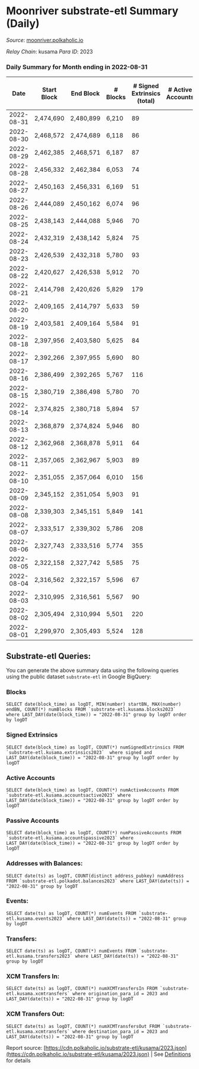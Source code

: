 # Moonriver substrate-etl Summary (Daily)

_Source_: [moonriver.polkaholic.io](https://moonriver.polkaholic.io)

*Relay Chain*: kusama
*Para ID*: 2023



### Daily Summary for Month ending in 2022-08-31


| Date | Start Block | End Block | # Blocks | # Signed Extrinsics (total) | # Active Accounts | # Passive | # New | # Addresses with Balances | # Events | # Transfers | # XCM Transfers In | # XCM Transfers Out | Issues | 
| ---- | ----------- | --------- | -------- | --------------------------- | ----------------- | --------- | ----- | ------------------------- | -------- | ----------- | ------------------ | ------------------- | ------ |
| 2022-08-31 | 2,474,690 | 2,480,899 | 6,210 | 89 |  |  |  | 565,833 | 478,245 | 5,455 ($3,786,518.78) | 42 ($50,905.27) | 31 ($37,023.19) |  |
| 2022-08-30 | 2,468,572 | 2,474,689 | 6,118 | 86 |  |  |  |  | 471,694 | 5,555 ($3,603,403.27) | 42 ($59,734.16) | 23 ($25,583.02) |  |
| 2022-08-29 | 2,462,385 | 2,468,571 | 6,187 | 87 |  |  |  |  | 498,372 | 6,056 ($5,219,609.06) | 36 ($92,115.86) | 47 ($131,916.86) |  |
| 2022-08-28 | 2,456,332 | 2,462,384 | 6,053 | 74 |  |  |  |  | 470,416 | 5,271 ($2,755,157.00) | 35 ($23,251.21) | 23 ($64,656.74) |  |
| 2022-08-27 | 2,450,163 | 2,456,331 | 6,169 | 51 |  |  |  |  | 492,339 | 5,765 ($3,155,165.98) | 32 ($63,087.43) | 29 ($15,770.23) |  |
| 2022-08-26 | 2,444,089 | 2,450,162 | 6,074 | 96 |  |  |  | 561,818 | 534,359 | 6,707 ($3,667,753.10) | 66 ($117,077.12) | 54 ($63,272.49) |  |
| 2022-08-25 | 2,438,143 | 2,444,088 | 5,946 | 70 |  |  |  | 561,869 | 635,381 | 5,890 ($4,825,628.25) | 51 ($241,251.80) | 40 ($303,480.68) |  |
| 2022-08-24 | 2,432,319 | 2,438,142 | 5,824 | 75 |  |  |  | 561,701 | 474,197 | 6,457 ($13,977,319.76) | 51 ($115,081.97) | 35 ($251,770.14) |  |
| 2022-08-23 | 2,426,539 | 2,432,318 | 5,780 | 93 |  |  |  | 561,579 | 499,856 | 6,986 ($3,920,359.24) | 61 ($82,742.11) | 43 ($42,760.66) |  |
| 2022-08-22 | 2,420,627 | 2,426,538 | 5,912 | 70 |  |  |  | 561,588 | 491,371 | 6,804 ($10,201,264.54) | 36 ($84,357.33) | 61 ($72,429.31) |  |
| 2022-08-21 | 2,414,798 | 2,420,626 | 5,829 | 179 |  |  |  | 561,533 | 582,906 | 11,059 ($13,325,934.74) | 88 ($268,665.15) | 55 ($101,559.84) |  |
| 2022-08-20 | 2,409,165 | 2,414,797 | 5,633 | 59 |  |  |  | 561,944 | 459,832 | 5,887 ($3,659,579.08) | 40 ($191,884.92) | 37 ($62,280.30) |  |
| 2022-08-19 | 2,403,581 | 2,409,164 | 5,584 | 91 |  |  |  | 561,991 | 567,258 | 9,547 ($7,886,648.40) | 41 ($341,780.85) | 58 ($245,103.86) |  |
| 2022-08-18 | 2,397,956 | 2,403,580 | 5,625 | 84 |  |  |  | 562,110 | 528,655 | 8,930 ($10,196,214.50) | 82 ($443,390.48) | 64 ($392,647.28) |  |
| 2022-08-17 | 2,392,266 | 2,397,955 | 5,690 | 80 |  |  |  | 562,444 | 510,553 | 8,864 ($12,348,139.38) | 45 ($228,566.77) | 34 ($132,475.90) |  |
| 2022-08-16 | 2,386,499 | 2,392,265 | 5,767 | 116 |  |  |  | 562,503 | 486,535 | 5,867 ($5,180,704.35) | 37 ($66,420.21) | 45 ($105,202.06) |  |
| 2022-08-15 | 2,380,719 | 2,386,498 | 5,780 | 70 |  |  |  | 562,465 | 542,104 | 6,763 ($4,166,510.99) | 34 ($62,576.34) | 65 ($61,868.02) |  |
| 2022-08-14 | 2,374,825 | 2,380,718 | 5,894 | 57 |  |  |  | 562,479 | 482,266 | 6,707 ($7,027,024.21) | 74 ($709,715.40) | 78 ($535,390.26) |  |
| 2022-08-13 | 2,368,879 | 2,374,824 | 5,946 | 80 |  |  |  | 562,478 | 497,145 | 12,021 ($12,240,295.44) | 37 ($259,540.13) | 75 ($128,005.59) |  |
| 2022-08-12 | 2,362,968 | 2,368,878 | 5,911 | 64 |  |  |  | 562,542 | 504,045 | 6,246 ($5,810,747.29) | 64 ($135,858.98) | 39 ($37,217.15) |  |
| 2022-08-11 | 2,357,065 | 2,362,967 | 5,903 | 89 |  |  |  | 562,566 | 562,713 | 8,144 ($6,706,088.24) | 94 ($194,961.51) | 44 ($29,934.87) |  |
| 2022-08-10 | 2,351,055 | 2,357,064 | 6,010 | 156 |  |  |  | 562,630 | 570,734 | 9,119 ($15,277,879.62) | 133 ($359,353.95) | 69 ($343,442.33) |  |
| 2022-08-09 | 2,345,152 | 2,351,054 | 5,903 | 91 |  |  |  | 562,736 | 596,852 | 8,915 ($7,892,118.38) | 157 ($308,932.87) | 87 ($153,670.93) |  |
| 2022-08-08 | 2,339,303 | 2,345,151 | 5,849 | 141 |  |  |  | 560,359 | 600,009 | 12,357 ($16,238,327.34) | 233 ($2,290,801.38) | 97 ($913,629.49) |  |
| 2022-08-07 | 2,333,517 | 2,339,302 | 5,786 | 208 |  |  |  | 559,636 | 735,354 | 19,133 ($22,854,111.27) | 80 ($265,463.42) | 104 ($402,200.39) |  |
| 2022-08-06 | 2,327,743 | 2,333,516 | 5,774 | 355 |  |  |  | 558,519 | 795,853 | 19,299 ($33,543,223.90) | 122 ($655,159.55) | 68 ($332,565.10) |  |
| 2022-08-05 | 2,322,158 | 2,327,742 | 5,585 | 75 |  |  |  | 558,178 | 546,052 | 9,886 ($4,176,143.40) | 53 ($240,353.81) | 36 ($147,899.97) |  |
| 2022-08-04 | 2,316,562 | 2,322,157 | 5,596 | 67 |  |  |  | 558,112 | 525,857 | 7,941 ($5,337,147.98) | 65 ($167,566.83) | 57 ($31,273.74) |  |
| 2022-08-03 | 2,310,995 | 2,316,561 | 5,567 | 90 |  |  |  | 557,662 | 574,102 | 8,792 ($8,131,043.11) | 37 ($22,431.70) | 27 ($21,394.01) |  |
| 2022-08-02 | 2,305,494 | 2,310,994 | 5,501 | 220 |  |  |  | 557,760 | 787,717 | 13,042 ($24,000,654.92) | 55 ($158,202.47) | 59 ($112,297.97) |  |
| 2022-08-01 | 2,299,970 | 2,305,493 | 5,524 | 128 |  |  |  | 558,117 | 643,842 | 12,070 ($10,722,399.50) | 41 ($64,925.28) | 56 ($128,347.68) |  |

## Substrate-etl Queries:
You can generate the above summary data using the following queries using the public dataset `substrate-etl` in Google BigQuery:


### Blocks
```
SELECT date(block_time) as logDT, MIN(number) startBN, MAX(number) endBN, COUNT(*) numBlocks FROM `substrate-etl.kusama.blocks2023`  where LAST_DAY(date(block_time)) = "2022-08-31" group by logDT order by logDT
```


### Signed Extrinsics
```
SELECT date(block_time) as logDT, COUNT(*) numSignedExtrinsics FROM `substrate-etl.kusama.extrinsics2023`  where signed and LAST_DAY(date(block_time)) = "2022-08-31" group by logDT order by logDT
```


### Active Accounts
```
SELECT date(block_time) as logDT, COUNT(*) numActiveAccounts FROM `substrate-etl.kusama.accountsactive2023` where LAST_DAY(date(block_time)) = "2022-08-31" group by logDT order by logDT
```


### Passive Accounts
```
SELECT date(block_time) as logDT, COUNT(*) numPassiveAccounts FROM `substrate-etl.kusama.accountspassive2023` where LAST_DAY(date(block_time)) = "2022-08-31" group by logDT order by logDT
```


### Addresses with Balances:
```
SELECT date(ts) as logDT, COUNT(distinct address_pubkey) numAddress FROM `substrate-etl.polkadot.balances2023` where LAST_DAY(date(ts)) = "2022-08-31" group by logDT
```


### Events:
```
SELECT date(ts) as logDT, COUNT(*) numEvents FROM `substrate-etl.kusama.events2023` where LAST_DAY(date(ts)) = "2022-08-31" group by logDT
```


### Transfers:
```
SELECT date(ts) as logDT, COUNT(*) numEvents FROM `substrate-etl.kusama.transfers2023` where LAST_DAY(date(ts)) = "2022-08-31" group by logDT
```


### XCM Transfers In:
```
SELECT date(ts) as logDT, COUNT(*) numXCMTransfersIn FROM `substrate-etl.kusama.xcmtransfers` where origination_para_id = 2023 and LAST_DAY(date(ts)) = "2022-08-31" group by logDT
```


### XCM Transfers Out:
```
SELECT date(ts) as logDT, COUNT(*) numXCMTransfersOut FROM `substrate-etl.kusama.xcmtransfers` where destination_para_id = 2023 and LAST_DAY(date(ts)) = "2022-08-31" group by logDT
```



Report source: [https://cdn.polkaholic.io/substrate-etl/kusama/2023.json](https://cdn.polkaholic.io/substrate-etl/kusama/2023.json) | See [Definitions](/DEFINITIONS.md) for details
